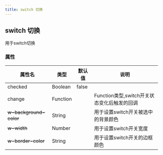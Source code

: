 ```yaml
---
title: switch 切换
---
```


## switch 切换

用于switch切换



### 属性

| 属性名 | 类型 | 默认值 | 说明 |
|---|---|---|---|
| checked| Boolean | false |  | 设置开关状态
| change | Function |  | Function类型,switch开关状态变化后触发的回调 |
| <del> w-background-color | String |  | 用于设置switch开关被选中的背景颜色 |
| <del> w-width | Number | | 用于设置switch开关宽度|
| <del> w-border-color | String |  | 用于设置switch开关的边框颜色 |

